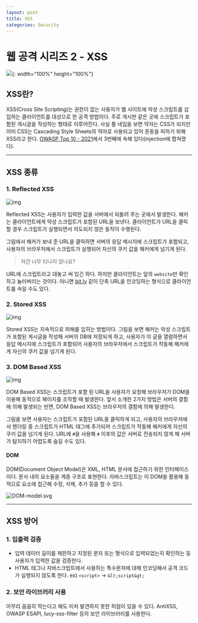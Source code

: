 ```yaml
---
layout: post
title: XSS
categories: Security
---
```


# 웹 공격 시리즈 2 - XSS

![](..\..\images\xss.png){: width="100%" height="100%"}

## XSS란?

XSS(Cross Site Scripting)는 권한이 없는 사용자가 웹 사이트에 악성 스크립트를 삽입하는 클라이언트를 대상으로 한 공격 방법이다. 주로 게시판 같은 곳에 스크립트가 포함된 게시글을 작성하는 형태로 이루어진다. 사실 풀 네임을 보면 약자는 CSS가 되지만 이미 CSS는 Cascading Style Sheets의 약자로 사용되고 있어 혼동을 피하기 위해 XSS라고 한다. [OWASP Top 10 - 2021](https://owasp.org/Top10/)에서 3번째에 속해 있다(injection에 합쳐졌다).

---





## XSS 종류

### 1. Reflected XSS

![img](..\..\images\reflectedXSS.png)

Reflected XSS는 사용자가 입력한 값을 서버에서 되돌려 주는 곳에서 발생한다. 해커는 클라이언트에게 악성 스크립트가 포함된 URL을 보낸다. 클라이언트가 URL을 클릭할 경우 스크립트가 실행되면서 의도되지 않은 동작이 수행된다.

그림에서 해커가 보내 준 URL을 클릭하면 서버의 응답 메시지에 스크립트가 포함되고, 사용자의 브라우저에서 스크립트가 실행되어 자신의 쿠키 값을 해커에게 넘기게 된다.



> 저건 너무 티나지 않나요?

URL에 스크립트라고 대놓고 써 있긴 하다. 하지만 클라이언트는 앞의 `website`만 확인하고 눌러버리는 것이다. 아니면 [bit.ly](https://bitly.com/) 같이 단축 URL을 인코딩하는 형식으로 클라이언트를 속일 수도 있다.



### 2. Stored XSS

![img](..\..\images\StoredXSS.png)

Stored XSS는 지속적으로 피해를 입히는 방법이다. 그림을 보면 해커는 악성 스크립트가 포함된 게시글을 작성해 서버의 DB에 저장되게 하고, 사용자가 이 글을 열람하면서 응답 메시지에 스크립트가 포함되어 사용자의 브라우저에서 스크립트가 작동해 해커에게 자신의 쿠키 값을 넘기게 된다.



### 3. DOM Based XSS

![img](..\..\images\DOMbasedXSS)

DOM Based XSS는 스크립트가 포함 된 URL을 사용자가 요청해 브라우저가 DOM을 이용해 동적으로 페이지를 조작할 때 발생한다. 앞서 소개한 2가지 방법은 서버의 결함에 의해 발생되는 반면, DOM Based XSS는 브라우저의 결함에 의해 발생한다.

 그림을 보면 사용자는 스크립트가 포함된 URL을 클릭하게 되고, 사용자의 브라우저에서 렌더링 중 스크립트가 HTML 태그에 추가되어 스크립트가 작동해 해커에게 자신의 쿠키 값을 넘기게 된다. URL에 `#`을 사용해 `#` 이후의 값은 서버로 전송되지 않게 해 서버가 탐지하기 어렵도록 숨길 수도 있다.



#### DOM

DOM(Document Object Model)은 XML, HTML 문서에 접근하기 위한 인터페이스이다. 문서 내의 요소들을 계층 구조로 표현한다. 자바스크립트는 이 DOM을 활용해 동적으로 요소에 접근해 수정, 삭제, 추가 등을 할 수 있다.

![DOM-model.svg](..\..\images\dom.png)

---





## XSS 방어

### 1. 입출력 검증

- 입력 데이터 길이를 제한하고 지정된 문자 또는 형식으로 입력되었는지 확인하는 등 사용자가 입력한 값을 검증한다.
- HTML 태그나 자바스크립트에서 사용하는 특수문자에 대해 인코딩해서 공격 코드가 실행되지 않도록 한다.  ex) `<script>` -> `&lt;script&gt;`



### 2. 보안 라이브러리 사용

아무리 꼼꼼히 막는다고 해도 미처 발견하지 못한 허점이 있을 수 있다. AntiXSS, OWASP ESAPI, lucy-xss-filter 등의 보안 라이브러리를 사용한다.